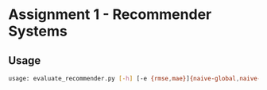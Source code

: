# Assignment 1 - Recommender Systems #

## Usage ##
```sh
usage: evaluate_recommender.py [-h] [-e {rmse,mae}]{naive-global,naive-user,naive-item,naive-regression,matrix-factorization}
```
